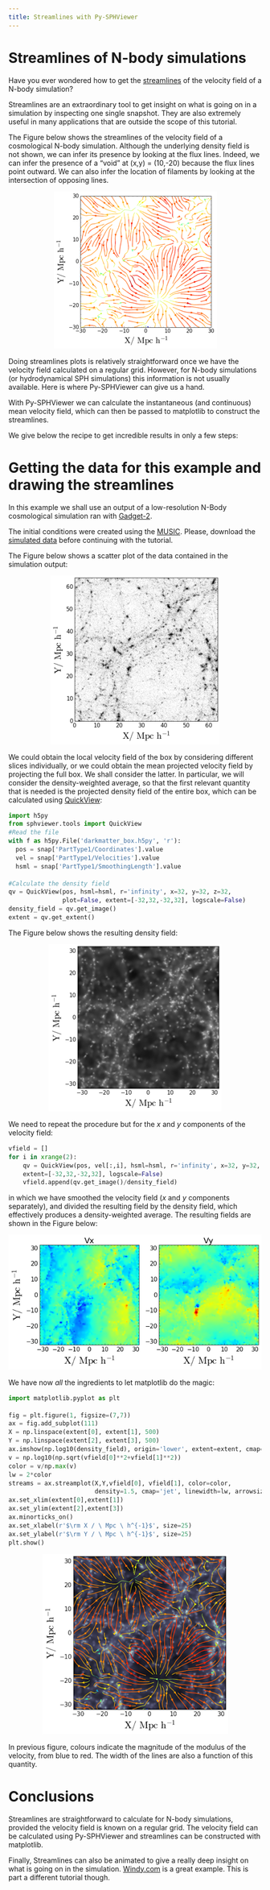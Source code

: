 ```yaml
---
title: Streamlines with Py-SPHViewer
---
```


# Streamlines of N-body simulations

Have you ever wondered how to get the [streamlines](https://en.wikipedia.org/wiki/Streamlines,_streaklines,_and_pathlines) of the velocity field of a N-body simulation?

Streamlines are an extraordinary tool to get insight on what is going on in a simulation by inspecting one single snapshot. They are also extremely useful in many applications that are outside the scope of this tutorial.

The Figure below shows the streamlines of the velocity field of a cosmological N-body simulation. Although the underlying density field is not shown, we can infer its presence by looking at the flux lines. Indeed, we can infer the presence of a “void” at (x,y) = (10,-20) because the flux lines point outward. We can also infer the location of filaments by looking at the intersection of opposing lines.

<p align="center">
   <img src="../assets/img/tutorial_streamlines_1.png" alt="Streamlines with Py-SPHViewer">
</p>


Doing streamlines plots is relatively straightforward once we have the velocity field calculated on a regular grid. However, for N-body simulations (or hydrodynamical SPH simulations) this information is not usually available. Here is where Py-SPHViewer can give us a hand.

With Py-SPHViewer we can calculate the instantaneous (and continuous) mean velocity field, which can then be passed to matplotlib to construct the streamlines.

We give below the recipe to get incredible results in only a few steps:

# Getting the data for this example and drawing the streamlines

In this example we shall use an output of a low-resolution N-Body cosmological simulation ran with [Gadget-2](https://wwwmpa.mpa-garching.mpg.de/gadget/).

The initial conditions were created using the [MUSIC](https://www-n.oca.eu/ohahn/MUSIC/). Please, download the [simulated data]( https://github.com/alejandrobll/py-sphviewer/blob/master/examples/darkmatter_box.h5py?raw=true) before continuing with the tutorial.

The Figure below shows a scatter plot of the data contained in the simulation output:

<p align="center">
   <img src="../assets/img/tutorial_streamlines_2.png" alt="Streamlines with Py-SPHViewer">
</p>

We could obtain the local velocity field of the box by considering different slices individually, or we could obtain the mean projected velocity field by projecting the full box. We shall consider the latter. In particular, we will consider the density-weighted average, so that the first relevant quantity that is needed is the projected density field of the entire box, which can be calculated using [QuickView](/content/tutorial_quickview.html):

```python
import h5py
from sphviewer.tools import QuickView
#Read the file
with f as h5py.File('darkmatter_box.h5py', 'r'):
  pos = snap['PartType1/Coordinates'].value
  vel = snap['PartType1/Velocities'].value
  hsml = snap['PartType1/SmoothingLength'].value

#Calculate the density field
qv = QuickView(pos, hsml=hsml, r='infinity', x=32, y=32, z=32,
               plot=False, extent=[-32,32,-32,32], logscale=False)
density_field = qv.get_image()
extent = qv.get_extent()
```

The Figure below shows the resulting density field:

<p align="center">
   <img src="../assets/img/tutorial_streamlines_3.png" alt="Streamlines with Py-SPHViewer">
</p>

 We need to repeat the procedure but for the *x* and *y* components of the velocity field:

 ```python
 vfield = []
 for i in xrange(2):
     qv = QuickView(pos, vel[:,i], hsml=hsml, r='infinity', x=32, y=32, z=32,plot=False,
     extent=[-32,32,-32,32], logscale=False)
     vfield.append(qv.get_image()/density_field)
 ```

in which we have smoothed the velocity field (*x* and *y* components separately), and divided the resulting field by the density field, which effectively produces a density-weighted average. The resulting fields are shown in the Figure below:

<p align="center">
   <img src="../assets/img/tutorial_streamlines_4.png" alt="Streamlines with Py-SPHViewer">
</p>

We have now *all* the ingredients to let matplotlib do the magic:

```python
import matplotlib.pyplot as plt

fig = plt.figure(1, figsize=(7,7))
ax = fig.add_subplot(111)
X = np.linspace(extent[0], extent[1], 500)
Y = np.linspace(extent[2], extent[3], 500)
ax.imshow(np.log10(density_field), origin='lower', extent=extent, cmap='bone')
v = np.log10(np.sqrt(vfield[0]**2+vfield[1]**2))
color = v/np.max(v)
lw = 2*color
streams = ax.streamplot(X,Y,vfield[0], vfield[1], color=color,
                        density=1.5, cmap='jet', linewidth=lw, arrowsize=1)
ax.set_xlim(extent[0],extent[1])
ax.set_ylim(extent[2],extent[3])
ax.minorticks_on()
ax.set_xlabel(r'$\rm X / \ Mpc \ h^{-1}$', size=25)
ax.set_ylabel(r'$\rm Y / \ Mpc \ h^{-1}$', size=25)
plt.show()
```

<p align="center">
   <img src="../assets/img/tutorial_streamlines_5.png" alt="Streamlines with Py-SPHViewer">
</p>

In previous figure, colours indicate the magnitude of the modulus of the velocity, from blue to red. The width of the lines are also a function of this quantity.

# Conclusions

Streamlines are straightforward to calculate for N-body simulations, provided the velocity field is known on a regular grid. The velocity field can be calculated using Py-SPHViewer and streamlines can be constructed with matplotlib.

Finally, Streamlines can also be animated to give a really deep insight on what is going on in the simulation. [Windy.com](https://www.windy.com) is a great example. This is part a different tutorial though.
